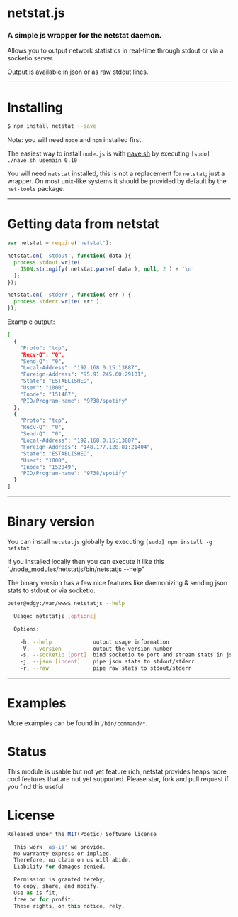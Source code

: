 # netstat.js

### A simple js wrapper for the netstat daemon.

Allows you to output network statistics in real-time through stdout or via a socketio server.


Output is available in json or as raw stdout lines.

---

# Installing

```bash
$ npm install netstat --save
```

Note: you will need `node` and `npm` installed first.

The easiest way to install `node.js` is with [nave.sh](https://github.com/isaacs/nave) by executing `[sudo] ./nave.sh usemain 0.10`

You will need `netstat` installed, this is not a replacement for `netstat`; just a wrapper. On most unix-like systems it should be provided by default by the `net-tools` package.

---

# Getting data from netstat

```javascript
var netstat = require('netstat');

netstat.on( 'stdout', function( data ){
  process.stdout.write(
    JSON.stringify( netstat.parse( data ), null, 2 ) + '\n'
  );
});

netstat.on( 'stderr', function( err ) {
  process.stderr.write( err );
});
```

Example output:

```bash
[
  {
    "Proto": "tcp",
    "Recv-Q": "0",
    "Send-Q": "0",
    "Local-Address": "192.168.0.15:13887",
    "Foreign-Address": "95.91.245.60:29101",
    "State": "ESTABLISHED",
    "User": "1000",
    "Inode": "151487",
    "PID/Program-name": "9738/spotify"
  },
  {
    "Proto": "tcp",
    "Recv-Q": "0",
    "Send-Q": "0",
    "Local-Address": "192.168.0.15:13887",
    "Foreign-Address": "148.177.128.81:21404",
    "State": "ESTABLISHED",
    "User": "1000",
    "Inode": "152049",
    "PID/Program-name": "9738/spotify"
  }
]
```

---

# Binary version

You can install `netstatjs` globally by executing `[sudo] npm install -g netstat`

If you installed locally then you can execute it like this `./node_modules/netstatjs/bin/netstatjs --help"

The binary version has a few nice features like daemonizing & sending json stats to stdout or via socketio.

```bash
peter@edgy:/var/www$ netstatjs --help

  Usage: netstatjs [options]

  Options:

    -h, --help             output usage information
    -V, --version          output the version number
    -s, --socketio [port]  bind socketio to port and stream stats in json
    -j, --json [indent]    pipe json stats to stdout/stderr
    -r, --raw              pipe raw stats to stdout/stderr

```

---

# Examples

More examples can be found in `/bin/command/*`.

# Status

This module is usable but not yet feature rich, netstat provides heaps more cool features that are not yet supported. Please star, fork and pull request if you find this useful.

# License

```javascript
Released under the MIT(Poetic) Software license

  This work 'as-is' we provide.
  No warranty express or implied.
  Therefore, no claim on us will abide.
  Liability for damages denied.

  Permission is granted hereby,
  to copy, share, and modify.
  Use as is fit,
  free or for profit.
  These rights, on this notice, rely.
```